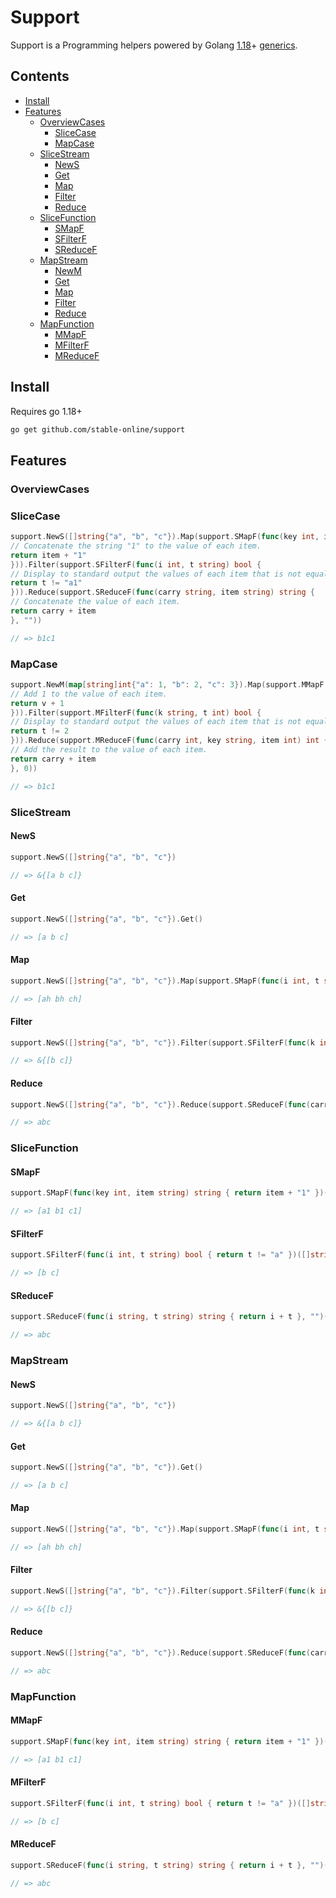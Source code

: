 # Support

Support is a Programming helpers powered by Golang [1.18](https://tip.golang.org/doc/go1.18)+ [generics](https://tip.golang.org/doc/go1.18#generics).

## Contents

- [Install](#install)
- [Features](#features)
  - [OverviewCases](#OverviewCases)
    - [SliceCase](#SliceCase)
    - [MapCase](#MapCase)
  - [SliceStream](#SliceStream)
    - [NewS](#NewS)
    - [Get](#get)
    - [Map](#map)
    - [Filter](#filter)
    - [Reduce](#reduce)
  - [SliceFunction](#SliceFunction)
    - [SMapF](#SMapF)
    - [SFilterF](#SFilterF)
    - [SReduceF](#SReduceF)
  - [MapStream](#MapStream)
    - [NewM](#NewS)
    - [Get](#get)
    - [Map](#map)
    - [Filter](#filter)
    - [Reduce](#reduce)
  - [MapFunction](#MapFunction)
    - [MMapF](#SMapF)
    - [MFilterF](#SFilterF)
    - [MReduceF](#SReduceF)
  

## Install

Requires go 1.18+

```sh
go get github.com/stable-online/support
```

## Features

### OverviewCases

### SliceCase

```go
support.NewS([]string{"a", "b", "c"}).Map(support.SMapF(func(key int, item string) string {
// Concatenate the string "1" to the value of each item.
return item + "1"
})).Filter(support.SFilterF(func(i int, t string) bool {
// Display to standard output the values of each item that is not equal to "a1".
return t != "a1"
})).Reduce(support.SReduceF(func(carry string, item string) string {
// Concatenate the value of each item.
return carry + item
}, ""))

// => b1c1
```

### MapCase

```go
support.NewM(map[string]int{"a": 1, "b": 2, "c": 3}).Map(support.MMapF(func(key string, v int) int {
// Add 1 to the value of each item.
return v + 1
})).Filter(support.MFilterF(func(k string, t int) bool {
// Display to standard output the values of each item that is not equal to 2.
return t != 2
})).Reduce(support.MReduceF(func(carry int, key string, item int) int {
// Add the result to the value of each item.
return carry + item
}, 0))

// => b1c1
```

### SliceStream

#### NewS

```go
support.NewS([]string{"a", "b", "c"})

// => &{[a b c]}
```

#### Get

```go
support.NewS([]string{"a", "b", "c"}).Get()

// => [a b c]
```

#### Map

```go
support.NewS([]string{"a", "b", "c"}).Map(support.SMapF(func(i int, t string) string { return t + "h" })).Get()

// => [ah bh ch]
```

#### Filter

```go
support.NewS([]string{"a", "b", "c"}).Filter(support.SFilterF(func(k int, v string) bool {return v != "a" })).Get()

// => &{[b c]}
```
#### Reduce

```go
support.NewS([]string{"a", "b", "c"}).Reduce(support.SReduceF(func(carry string, item string) string {return carry + item }, ""))

// => abc
```

### SliceFunction

#### SMapF

```go
support.SMapF(func(key int, item string) string { return item + "1" })([]string{"a", "b", "c"})

// => [a1 b1 c1]
```

#### SFilterF

```go
support.SFilterF(func(i int, t string) bool { return t != "a" })([]string{"a", "b", "c"})

// => [b c]
```

#### SReduceF

```go
support.SReduceF(func(i string, t string) string { return i + t }, "")([]string{"a", "b", "c"})

// => abc
```

### MapStream

#### NewS

```go
support.NewS([]string{"a", "b", "c"})

// => &{[a b c]}
```

#### Get

```go
support.NewS([]string{"a", "b", "c"}).Get()

// => [a b c]
```

#### Map

```go
support.NewS([]string{"a", "b", "c"}).Map(support.SMapF(func(i int, t string) string { return t + "h" })).Get()

// => [ah bh ch]
```

#### Filter

```go
support.NewS([]string{"a", "b", "c"}).Filter(support.SFilterF(func(k int, v string) bool {return v != "a" })).Get()

// => &{[b c]}
```
#### Reduce

```go
support.NewS([]string{"a", "b", "c"}).Reduce(support.SReduceF(func(carry string, item string) string {return carry + item }, ""))

// => abc
```

### MapFunction

#### MMapF

```go
support.SMapF(func(key int, item string) string { return item + "1" })([]string{"a", "b", "c"})

// => [a1 b1 c1]
```

#### MFilterF

```go
support.SFilterF(func(i int, t string) bool { return t != "a" })([]string{"a", "b", "c"})

// => [b c]
```

#### MReduceF

```go
support.SReduceF(func(i string, t string) string { return i + t }, "")([]string{"a", "b", "c"})

// => abc
```